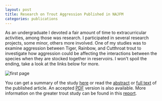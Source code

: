 ```yaml
---
layout: post
title: Research on Trout Aggression Published in NAJFM
categories: publications
---
```


As an undergraduate I devoted a fair amount of time to extracurricular activities, among those was research. 
I participated in several research projects, some minor, others more involved. 
One of my studies was to examine aggression between Tiger, Rainbow, and Cutthroat trout to investigate how aggression could be affecting the interactions between the species when they are stocked together in reservoirs. 
I won't spoil the ending, take a look at the links below for more.

![first page](https://goo.gl/gTMu48)

You can get a summary of the study [here](http://khafen74.github.io) or read the [abstract](http://www.tandfonline.com/doi/abs/10.1080/02755947.2015.1017126) or [full text](http://www.tandfonline.com/doi/pdf/10.1080/02755947.2015.1017126) of the published article.
An accepted [PDF](https://www.researchgate.net/publication/277720383_Agonistic_Behavior_among_Three_Stocked_Trout_Species) version is also available.
More information on the greater trout study can be found in this [report](http://www.usu.edu/fel/research/scofield-reservoir/USUBudy_2013ComplRept_Scofield_2April2014.pdf).